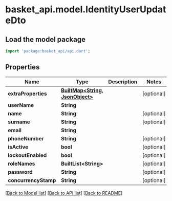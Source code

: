 # basket_api.model.IdentityUserUpdateDto

## Load the model package
```dart
import 'package:basket_api/api.dart';
```

## Properties
Name | Type | Description | Notes
------------ | ------------- | ------------- | -------------
**extraProperties** | [**BuiltMap&lt;String, JsonObject&gt;**](JsonObject.md) |  | [optional] 
**userName** | **String** |  | 
**name** | **String** |  | [optional] 
**surname** | **String** |  | [optional] 
**email** | **String** |  | 
**phoneNumber** | **String** |  | [optional] 
**isActive** | **bool** |  | [optional] 
**lockoutEnabled** | **bool** |  | [optional] 
**roleNames** | **BuiltList&lt;String&gt;** |  | [optional] 
**password** | **String** |  | [optional] 
**concurrencyStamp** | **String** |  | [optional] 

[[Back to Model list]](../README.md#documentation-for-models) [[Back to API list]](../README.md#documentation-for-api-endpoints) [[Back to README]](../README.md)


